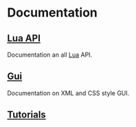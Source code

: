 # Documentation

## [Lua API](Lua_Api/)
Documentation an all [Lua](https://www.lua.org/) API.

## [Gui](Gui/)
Documentation on XML and CSS style GUI.

## [Tutorials](Tutorials/)
